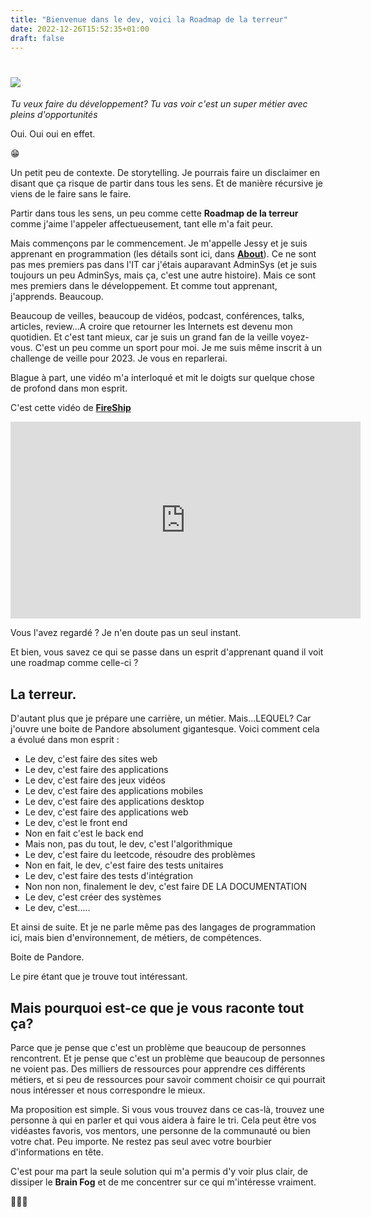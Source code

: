 ```yaml
---
title: "Bienvenue dans le dev, voici la Roadmap de la terreur"
date: 2022-12-26T15:52:35+01:00
draft: false
---
```


# <img src="https://media.giphy.com/media/vFKqnCdLPNOKc/giphy.gif"  />

_Tu veux faire du développement? Tu vas voir c'est un super métier avec pleins d'opportunités_

Oui. Oui oui en effet.

😁

Un petit peu de contexte. De storytelling. Je pourrais faire un disclaimer en disant que ça risque de partir dans tous les sens. Et de manière récursive je viens de le faire sans le faire.

Partir dans tous les sens, un peu comme cette **Roadmap de la terreur** comme j'aime l'appeler affectueusement, tant elle m'a fait peur.

Mais commençons par le commencement. Je m'appelle Jessy et je suis apprenant en programmation (les détails sont ici, dans [**About**](https://namejess.github.io/blog/about/)). Ce ne sont pas mes premiers pas dans l'IT car j'étais auparavant AdminSys (et je suis toujours un peu AdminSys, mais ça, c'est une autre histoire). Mais ce sont mes premiers dans le développement. Et comme tout apprenant, j'apprends. Beaucoup.

Beaucoup de veilles, beaucoup de vidéos, podcast, conférences, talks, articles, review...A croire que retourner les Internets est devenu mon quotidien. Et c'est tant mieux, car je suis un grand fan de la veille voyez-vous. C'est un peu comme un sport pour moi. Je me suis même inscrit à un challenge de veille pour 2023. Je vous en reparlerai.

Blague à part, une vidéo m'a interloqué et mit le doigts sur quelque chose de profond dans mon esprit.

C'est cette vidéo de [**FireShip**](https://www.youtube.com/watch?v=66tfvFeALBQ)

<html>
<body>

<iframe width="560" height="315" src="https://www.youtube.com/embed/66tfvFeALBQ?si=Loi7R9oe8mpeJP3C" title="YouTube video player" frameborder="0" allow="accelerometer; autoplay; clipboard-write; encrypted-media; gyroscope; picture-in-picture; web-share" allowfullscreen></iframe>
</body>
</html>

Vous l'avez regardé ? Je n'en doute pas un seul instant.

Et bien, vous savez ce qui se passe dans un esprit d'apprenant quand il voit une roadmap comme celle-ci ?

## La terreur.

D'autant plus que je prépare une carrière, un métier. Mais...LEQUEL? Car j'ouvre une boite de Pandore absolument gigantesque. Voici comment cela a évolué dans mon esprit :

- Le dev, c'est faire des sites web
- Le dev, c'est faire des applications
- Le dev, c'est faire des jeux vidéos
- Le dev, c'est faire des applications mobiles
- Le dev, c'est faire des applications desktop
- Le dev, c'est faire des applications web
- Le dev, c'est le front end
- Non en fait c'est le back end
- Mais non, pas du tout, le dev, c'est l'algorithmique
- Le dev, c'est faire du leetcode, résoudre des problèmes
- Non en fait, le dev, c'est faire des tests unitaires
- Le dev, c'est faire des tests d'intégration
- Non non non, finalement le dev, c'est faire DE LA DOCUMENTATION
- Le dev, c'est créer des systèmes
- Le dev, c'est.....

Et ainsi de suite. Et je ne parle même pas des langages de programmation ici, mais bien d'environnement, de métiers, de compétences.

Boite de Pandore.

Le pire étant que je trouve tout intéressant.

## Mais pourquoi est-ce que je vous raconte tout ça?

Parce que je pense que c'est un problème que beaucoup de personnes rencontrent. Et je pense que c'est un problème que beaucoup de personnes ne voient pas. Des milliers de ressources pour apprendre ces différents métiers, et si peu de ressources pour savoir comment choisir ce qui pourrait nous intéresser et nous correspondre le mieux.

Ma proposition est simple. Si vous vous trouvez dans ce cas-là, trouvez une personne à qui en parler et qui vous aidera à faire le tri. Cela peut être vos vidéastes favoris, vos mentors, une personne de la communauté ou bien votre chat. Peu importe. Ne restez pas seul avec votre bourbier d'informations en tête.

C'est pour ma part la seule solution qui m'a permis d'y voir plus clair, de dissiper le **Brain Fog** et de me concentrer sur ce qui m'intéresse vraiment.

🦀🦀🦀
